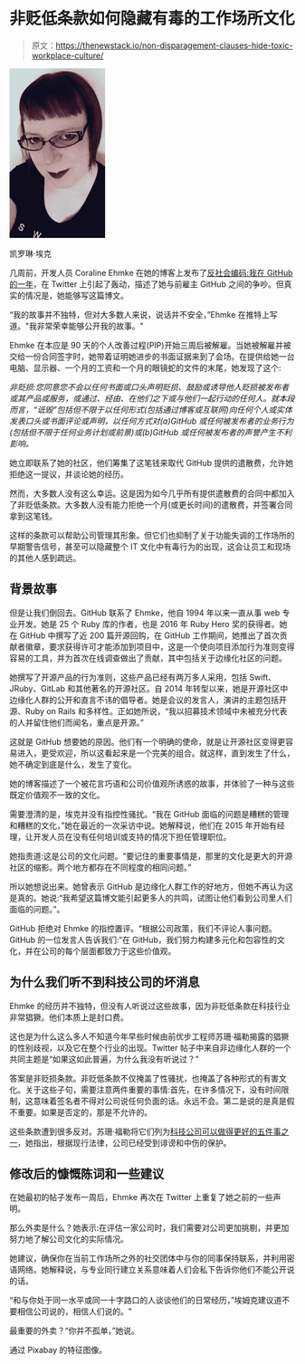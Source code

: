 # 非贬低条款如何隐藏有毒的工作场所文化

> 原文：<https://thenewstack.io/non-disparagement-clauses-hide-toxic-workplace-culture/>

![](img/a70c1090ac7a3d33836a5baa73eb74d8.png)

凯罗琳·埃克

几周前，开发人员 Coraline Ehmke 在她的博客上发布了[反社会编码:我在 GitHub 的一年](http://where.coraline.codes/blog/my-year-at-github/)，在 Twitter 上引起了轰动，描述了她与前雇主 GitHub 之间的争吵。但真实的情况是，她能够写这篇博文。

“我的故事并不独特，但对大多数人来说，说话并不安全，”Ehmke 在推特上写道。"我非常荣幸能够公开我的故事。"

Ehmke 在本应是 90 天的个人改善过程(PIP)开始三周后被解雇。当她被解雇并被交给一份合同签字时，她带着证明她进步的书面证据来到了会场。在提供给她一台电脑、显示器、一个月的工资和一个月的眼镜蛇的文件的末尾，她发现了这个:

*非贬损:您同意您不会以任何书面或口头声明贬损、鼓励或诱导他人贬损被发布者或其产品或服务，或通过、经由、在他们之下或与他们一起行动的任何人。就本段而言，“诋毁”包括但不限于以任何形式(包括通过博客或互联网)向任何个人或实体发表口头或书面评论或声明，以任何方式对(a)GitHub 或任何被发布者的业务行为(包括但不限于任何业务计划或前景)或(b)GitHub 或任何被发布者的声誉产生不利影响。*

她立即联系了她的社区，他们筹集了这笔钱来取代 GitHub 提供的遣散费，允许她拒绝这一提议，并谈论她的经历。

然而，大多数人没有这么幸运。这是因为如今几乎所有提供遣散费的合同中都加入了非贬低条款。大多数人没有能力拒绝一个月(或更长时间)的遣散费，并签署合同拿到这笔钱。

这样的条款可以帮助公司管理其形象。但它们也抑制了关于功能失调的工作场所的早期警告信号，甚至可以隐藏整个 IT 文化中有毒行为的出现，这会让员工和现场的其他人感到疏远。

## 背景故事

但是让我们倒回去。GitHub 联系了 Ehmke，他自 1994 年以来一直从事 web 专业开发。她是 25 个 Ruby 库的作者，也是 2016 年 Ruby Hero 奖的获得者。她在 GitHub 中撰写了近 200 篇开源回购，在 GitHub 工作期间，她推出了首次贡献者徽章，要求获得许可才能添加到项目中，这是一个使向项目添加行为准则变得容易的工具，并为首次在线调查做出了贡献，其中包括关于边缘化社区的问题。

她撰写了开源产品的行为准则，这些产品已经有两万多人采用，包括 Swift、JRuby、GitLab 和其他著名的开源社区。自 2014 年转型以来，她是开源社区中边缘化人群的公开和直言不讳的倡导者。她是会议的发言人，演讲的主题包括开源、Ruby on Rails 和多样性。正如她所说，“我以招募技术领域中未被充分代表的人并留住他们而闻名，重点是开源。”

这就是 GitHub 想要她的原因。他们有一个明确的使命，就是让开源社区变得更容易进入，更受欢迎，所以这看起来是一个完美的组合。就这样，直到发生了什么，她不确定到底是什么，发生了变化。

她的博客描述了一个被花言巧语和公司价值观所诱惑的故事，并体验了一种与这些既定价值观不一致的文化。

需要澄清的是，埃克并没有指控性骚扰。“我在 GitHub 面临的问题是糟糕的管理和糟糕的文化，”她在最近的一次采访中说。她解释说，他们在 2015 年开始有经理，让开发人员在没有任何培训或支持的情况下担任管理职位。

她指责道:这是公司的文化问题。“要记住的重要事情是，那里的文化是更大的开源社区的缩影。两个地方都存在不同程度的相同问题。”

所以她想说出来。她曾表示 GitHub 是边缘化人群工作的好地方，但她不再认为这是真的。她说:“我希望这篇博文能引起更多人的共鸣，试图让他们看到公司里人们面临的问题。”。

GitHub 拒绝对 Ehmke 的指控置评。“根据公司政策，我们不评论人事问题。GitHub 的一位发言人告诉我们:“在 GitHub，我们努力构建多元化和包容性的文化，并在公司的每个层面都致力于这些价值观。

## 为什么我们听不到科技公司的坏消息

Ehmke 的经历并不独特，但没有人听说过这些故事，因为非贬低条款在科技行业非常猖獗。他们本质上是封口费。

这也是为什么这么多人不知道今年早些时候由前优步工程师苏珊·福勒揭露的猖獗的性别歧视，以及它在整个行业的出现。Twitter 帖子中来自非边缘化人群的一个共同主题是“如果这如此普遍，为什么我没有听说过？”

答案是非贬损条款。非贬低条款不仅掩盖了性骚扰，也掩盖了各种形式的有害文化。关于这些子句，需要注意两件重要的事情:首先，在许多情况下，没有时间限制，这意味着签名者不得对公司说任何负面的话。永远不会。第二是说的是真是假不重要。如果是否定的，那是不允许的。

这些条款遭到很多反对。苏珊·福勒将它们列为[科技公司可以做得更好的五件事之一](https://www.susanjfowler.com/blog/2017/5/20/five-things-tech-companies-can-do-better)，她指出，根据现行法律，公司已经受到诽谤和中伤的保护。

## 修改后的慷慨陈词和一些建议

在她最初的帖子发布一周后，Ehmke 再次在 Twitter 上重复了她之前的一些声明。

那么外卖是什么？她表示:在评估一家公司时，我们需要对公司更加挑剔，并更加努力地了解公司文化的实际情况。

她建议，确保你在当前工作场所之外的社交团体中与你的同事保持联系，并利用密语网络。她解释说，与专业同行建立关系意味着人们会私下告诉你他们不能公开说的话。

“和与你处于同一水平或同一十字路口的人谈谈他们的日常经历，”埃姆克建议道不要相信公司说的，相信人们说的。"

最重要的外卖？“你并不孤单，”她说。

通过 Pixabay 的特征图像。

<svg xmlns:xlink="http://www.w3.org/1999/xlink" viewBox="0 0 68 31" version="1.1"><title>Group</title> <desc>Created with Sketch.</desc></svg>
